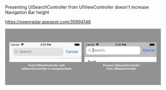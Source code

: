 Presenting UISearchController from UIViewController doesn't increase Navigation Bar height

https://openradar.appspot.com/35994146

![alt tag](issue-1.png)
